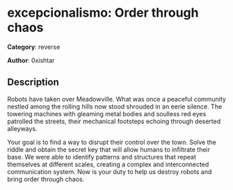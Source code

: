 # excepcionalismo: Order through chaos


**Category**: reverse

**Author**: 0xishtar

## Description

Robots have taken over Meadowville. What was once a peaceful community nestled among the rolling hills now stood shrouded in an eerie silence.
The towering machines with gleaming metal bodies and soulless red eyes patrolled the streets, their mechanical footsteps echoing through deserted alleyways.

Your goal is to find a way to disrupt their control over the town. Solve the riddle and obtain the secret key that will allow humans to infiltrate their base.
We were able to identify patterns and structures that repeat themselves at different scales, creating a complex and interconnected communication system.
Now is your duty to help us destroy robots and bring order through chaos.


